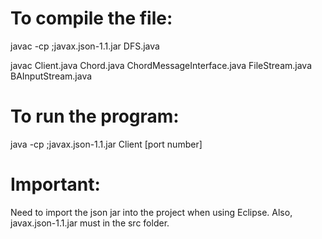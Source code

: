 # To compile the file:

javac -cp ;javax.json-1.1.jar DFS.java

javac Client.java Chord.java ChordMessageInterface.java FileStream.java BAInputStream.java

# To run the program:

java -cp ;javax.json-1.1.jar Client [port number]

# Important:

Need to import the json jar into the project when using Eclipse. Also, javax.json-1.1.jar must in the src folder.
